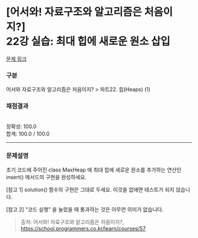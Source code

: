 # [어서와! 자료구조와 알고리즘은 처음이지?] <br> 22강 실습: 최대 힙에 새로운 원소 삽입

[문제 링크](https://school.programmers.co.kr/learn/courses/57/lessons/13799) 

### 구분

어서와 자료구조와 알고리즘은 처음이지? > 파트22. 힙(Heaps) (1)

### 채점결과

<br/>정확성: 100.0<br/>합계: 100.0 / 100.0

<hr>

### 문제설명
<p>초기 코드에 주어진 class MaxHeap 에 최대 힙에 새로운 원소를 추가하는 연산인 insert() 메서드의 구현을 완성하세요.

[참고 1] solution() 함수의 구현은 그대로 두세요. 이것을 없애면 테스트가 되지 않습니다.

[참고 2] "코드 실행" 을 눌렀을 때 통과하는 것은 아무런 의미가 없습니다.</p>


> 출처: 어서와! 자료구조와 알고리즘은 처음이지?, https://school.programmers.co.kr/learn/courses/57
